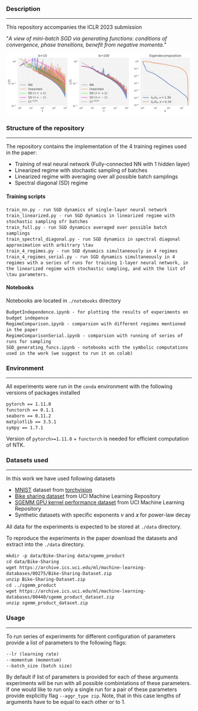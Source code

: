 ### Description
---

This repository accompanies the ICLR 2023 submission

"*A view of mini-batch SGD via generating functions:
conditions of convergence, phase transitions, benefit
from negative momenta.*"

 ![Different regimes on mnist](images/loss_curves_mnist.png)

### Structure of the repository
---

The repository contains the implementation of the 4 training regimes used in the paper:
* Training of real neural network (Fully-connected NN with 1 hidden layer)
* Linearized regime with stochastic sampling of batches
* Linearized regime with averaging over all possible batch samplings
* Spectral diagonal (SD) regime

#### Training scripts
```
train_nn.py - run SGD dynamics of single-layer neural network 
train_linearized.py - run SGD dynamics in linearized regime with stochastic sampling ofr batches
train_full.py - run SGD dynamics averaged over possible batch samplings
train_spectral_diagonal.py - run SGD dynamics in spectral diagonal approximation with arbitrary \tau
train_4_regimes.py - run SGD dynamics simultaneously in 4 regimes
train_4_regimes_serial.py - run SGD dynamics simultaneously in 4 regimes with a series of runs for training 1-layer neural network, in the linearized regime with stochastic sampling, and with the list of \tau parameters.
```
#### Notebooks

Notebooks are located in `./notebooks` directory
```
BudgetIndependence.ipynb - for plotting the results of experiments on budget indepence
RegimeComparison.ipynb - comparsion with different regimes mentioned in the paper
RegimeComparisonSerial.ipynb - comparsion with running of series of runs for sampling
SGD_generating_funcs.ipynb - notebooks with the symbolic computations used in the work (we suggest to run it on colab)
```

### Environment
---

All experiments were run in the `conda` environment with the following versions of packages installed 

```
pytorch == 1.11.0
functorch == 0.1.1
seaborn == 0.11.2
matplotlib == 3.5.1
sympy == 1.7.1
```

Version of `pytorch>=1.11.0` + `functorch` is needed for efficient computation of NTK. 


### Datasets used
---
In this work we have used following datasets
* [MNIST](http://yann.lecun.com/exdb/mnist/) dataset from [torchvision](https://pytorch.org/vision/main/generated/torchvision.datasets.MNIST.html)
* [Bike sharing dataset](https://archive.ics.uci.edu/ml/datasets/Bike+Sharing+Dataset) from UCI Machine Learning Repository
* [SGEMM GPU kernel performance dataset](https://archive.ics.uci.edu/ml/datasets/SGEMM+GPU+kernel+performance) from UCI Machine Learning Repository
* Synthetic datasets with specific exponents $\nu$ and $\varkappa$ for power-law decay 

All data for the experiments is expected to be stored at `./data` directory.


To reproduce the experiments in the paper download the datasets and extract into the  `./data`  directory. 
```
mkdir -p data/Bike-Sharing data/sgemm_product
cd data/Bike-Sharing
wget https://archive.ics.uci.edu/ml/machine-learning-databases/00275/Bike-Sharing-Dataset.zip
unzip Bike-Sharing-Dataset.zip
cd ../sgemm_product
wget https://archive.ics.uci.edu/ml/machine-learning-databases/00440/sgemm_product_dataset.zip
unzip sgemm_product_dataset.zip
```

### Usage
---

To run series of experiments for different configuration of parameters provide a list of parameters to the following flags:
```
--lr (learning rate)
--momentum (momentum) 
--batch_size (batch size)
```
By default if list of parameters is provided for each of these arguments experiments will be run with all possible combintations of these parameters. If one would like to run only a single run for a pair of these parameters provide explicitly flag `--aggr_type zip`. Note, that in this case lengths of arguments have to be equal to each other or to 1. 

